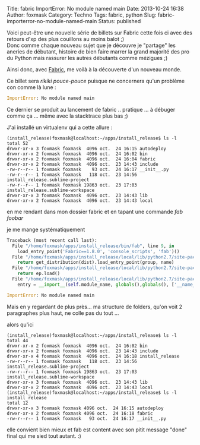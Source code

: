 Title: fabric ImportError: No module named main
Date: 2013-10-24 16:38
Author: foxmask
Category: Techno
Tags: fabric, python
Slug: fabric-importerror-no-module-named-main
Status: published

Voici peut-être une nouvelle série de billets sur Fabric cette fois ci
avec des retours d'xp des plus couillons au moins balot ;)  
Donc comme chaque nouveau sujet que je découvre je "partage" les
aneries de débutant, histoire de bien faire marrer la grand majorité des
pro du Python mais rassurer les autres débutants comme mézigues ;)

Ainsi donc, avec
[Fabric](http://fabric.org "Fabric is a Python (2.5 or higher) library and command-line tool for streamlining the use of SSH for application deployment or systems administration tasks."),
me voilà à la découverte d'un nouveau monde.

Ce billet sera *rikiki pouce-pouce* puisque ne concernera qu'un problème
con comme là lune :

```python
ImportError: No module named main
```

Ce dernier se produit au lancement de fabric .. pratique ... à débuger
comme ça ... même avec la stacktrace plus bas ;)

J'ai installé un virtualenv qui a cette allure :

```shell
(install_release)foxmask@localhost:~/apps/install_release$ ls -l
total 52
drwxr-xr-x 3 foxmask foxmask  4096 oct.  24 16:15 autodeploy
drwxr-xr-x 2 foxmask foxmask  4096 oct.  24 16:02 bin
drwxr-xr-x 2 foxmask foxmask  4096 oct.  24 16:04 fabric
drwxr-xr-x 2 foxmask foxmask  4096 oct.  23 14:43 include
-rw-r--r-- 1 foxmask foxmask    93 oct.  24 16:17 __init__.py
-rw-r--r-- 1 foxmask foxmask   118 oct.  23 14:56 install_release.sublime-project
-rw-r--r-- 1 foxmask foxmask 19863 oct.  23 17:03 install_release.sublime-workspace
drwxr-xr-x 3 foxmask foxmask  4096 oct.  23 14:43 lib
drwxr-xr-x 2 foxmask foxmask  4096 oct.  23 14:43 local
```

en me rendant dans mon dossier fabric et en tapant une commande *fab
foobar*

je me mange systématiquement

```python
Traceback (most recent call last):
  File "/home/foxmask/apps/install_release/bin/fab", line 9, in 
    load_entry_point('Fabric==1.8.0', 'console_scripts', 'fab')()
  File "/home/foxmask/apps/install_release/local/lib/python2.7/site-packages/distribute-0.6.24-py2.7.egg/pkg_resources.py", line 337, in load_entry_point
    return get_distribution(dist).load_entry_point(group, name)
  File "/home/foxmask/apps/install_release/local/lib/python2.7/site-packages/distribute-0.6.24-py2.7.egg/pkg_resources.py", line 2279, in load_entry_point
    return ep.load()
  File "/home/foxmask/apps/install_release/local/lib/python2.7/site-packages/distribute-0.6.24-py2.7.egg/pkg_resources.py", line 1989, in load
    entry = __import__(self.module_name, globals(),globals(), ['__name__'])

ImportError: No module named main
```

Mais en y regardant de plus près... ma structure de folders, qu'on voit
2 paragraphes plus haut, ne colle pas du tout ...

alors qu'ici

```shell
(install_release)foxmask@localhost:~/apps/install_release$ ls -l
total 44
drwxr-xr-x 2 foxmask foxmask  4096 oct.  24 16:02 bin
drwxr-xr-x 2 foxmask foxmask  4096 oct.  23 14:43 include
drwxr-xr-x 4 foxmask foxmask  4096 oct.  24 16:18 install_release
-rw-r--r-- 1 foxmask foxmask   118 oct.  23 14:56 install_release.sublime-project
-rw-r--r-- 1 foxmask foxmask 19863 oct.  23 17:03 install_release.sublime-workspace
drwxr-xr-x 3 foxmask foxmask  4096 oct.  23 14:43 lib
drwxr-xr-x 2 foxmask foxmask  4096 oct.  23 14:43 local
(install_release)foxmask@localhost:~/apps/install_release$ ls -l install_release
total 12
drwxr-xr-x 3 foxmask foxmask 4096 oct.  24 16:15 autodeploy
drwxr-xr-x 2 foxmask foxmask 4096 oct.  24 16:18 fabric
-rw-r--r-- 1 foxmask foxmask   93 oct.  24 16:17 __init__.py
```

elle convient bien mieux et fab est content avec son pitit message
"done" final qui me sied tout autant. :)

